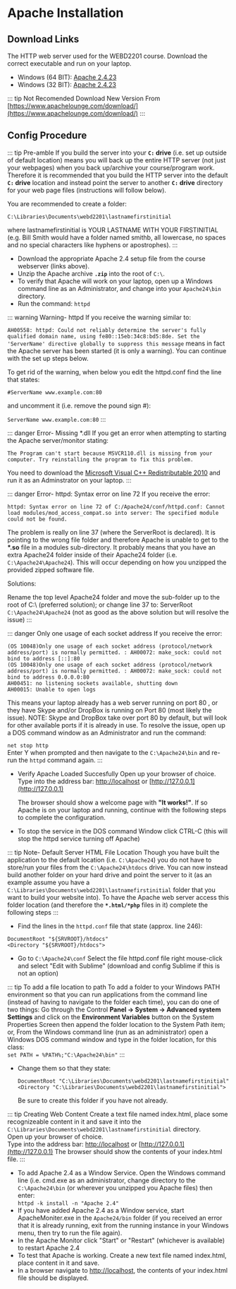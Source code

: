# Apache Installation

## Download Links

The HTTP web server used for the WEBD2201 course. Download the correct executable and run on your laptop.

- Windows (64 BIT): [Apache 2.4.23](https://home.apache.org/~steffenal/VC15/binaries/httpd-2.4.39-win64-VC15.zip)
- Windows (32 BIT): [Apache 2.4.23](https://home.apache.org/~steffenal/VC15/binaries/httpd-2.4.39-win32-VC15.zip)

::: tip Not Recomended
Download New Version From [https://www.apachelounge.com/download/](https://www.apachelounge.com/download/)
:::

## Config Procedure

::: tip Pre-amble
If you build the server into your **`C:` drive** (i.e. set up outside of default location) means you will back up the entire HTTP server (not just your webpages) when you back up/archive your course/program work. Therefore it is recommended that you build the HTTP server into the default **`C:` drive** location and instead point the server to another **`C:` drive** directory for your web page files (instructions will follow below).

You are recommended to create a folder:

`C:\Libraries\Documents\webd2201\lastnamefirstinitial`

where lastnamefirstinitial is YOUR LASTNAME WITH YOUR FIRSTINITIAL (e.g. Bill Smith would have a folder named smithb, all lowercase, no spaces and no special characters like hyphens or apostrophes).
:::

- Download the appropriate Apache 2.4 setup file from the course webserver (links above).
- Unzip the Apache archive **`.zip`** into the root of `C:\`.
- To verify that Apache will work on your laptop, open up a Windows command line as an Administrator, and change into your `Apache24\bin` directory.
- Run the command: `httpd`

::: warning Warning- httpd
If you receive the warning similar to:

`AH00558: httpd: Could not reliably determine the server's fully qualified domain name, using fe80::15eb:34c8:bd5:8de. Set the 'ServerName' directive globally to suppress this message`
means in fact the Apache server has been started (it is only a warning). You can continue with the set up steps below.

To get rid of the warning, when below you edit the httpd.conf find the line that states:

`#ServerName www.example.com:80`

and uncomment it (i.e. remove the pound sign #):

`ServerName www.example.com:80`
:::

::: danger Error- Missing \*.dll
If you get an error when attempting to starting the Apache server/monitor stating:

`The Program can't start because MSVCR110.dll is missing from your computer. Try reinstalling the program to fix this problem.`

You need to download the [Microsoft Visual C++ Redistributable 2010](http://opentech.durhamcollege.org/pufferd/shared_software/vcredist_x86.exe) and run it as an Adminstrator on your laptop.
:::

::: danger Error- httpd: Syntax error on line 72
If you receive the error:

`httpd: Syntax error on line 72 of C:/Apache24/conf/httpd.conf: Cannot load modules/mod_access_compat.so into server: The specified module could not be found.`

The problem is really on line 37 (where the ServerRoot is declared). It is pointing to the wrong file folder and therefore Apache is unable to get to the **\*.so** file in a modules sub-directory. It probably means that you have an extra Apache24 folder inside of their Apache24 folder (i.e. `C:\Apache24\Apache24`).
This will occur depending on how you unzipped the provided zipped software file.

Solutions:

Rename the top level Apache24 folder and move the sub-folder up to the root of C:\ (preferred solution); or
change line 37 to: ServerRoot `C:\Apache24\Apache24` (not as good as the above solution but will resolve the issue)
:::

::: danger Only one usage of each socket address
If you receive the error:

`(OS 10048)Only one usage of each socket address (protocol/network address/port) is normally permitted. : AH00072: make_sock: could not bind to address [::]:80`<br/>
`(OS 10048)Only one usage of each socket address (protocol/network address/port) is normally permitted. : AH00072: make_sock: could not bind to address 0.0.0.0:80`<br/>
`AH00451: no listening sockets available, shutting down`<br/>
`AH00015: Unable to open logs`

This means your laptop already has a web server running on port 80 , or they have Skype and/or DropBox is running on Port 80 (most likely the issue).
NOTE: Skype and DropBox take over port 80 by default, but will look for other available ports if it is already in use.
To resolve the issue, open up a DOS command window as an Administrator and run the command:

`net stop http`<br/>
Enter Y when prompted and then navigate to the `C:\Apache24\bin` and re-run the `httpd` command again.
:::

- Verify Apache Loaded Succesfully
  Open up your browser of choice. Type into the address bar:
  [http://localhost](http://localhost)
  or
  [http://127.0.0.1](http://127.0.0.1)

  The browser should show a welcome page with **"It works!"**. If so Apache is on your laptop and running, continue with the following steps to complete the configuration.

- To stop the service in the DOS command Window click CTRL-C (this will stop the httpd service turning off Apache)

::: tip Note- Default Server HTML File Location
Though you have built the application to the default location (i.e. `C:\Apache24`) you do not have to store/run your files from the `C:\Apache24\htdocs` drive. You can now instead build another folder on your hard drive and point the server to it (as an example assume you have a `C:\Libraries\Documents\webd2201\lastnamefirstinitial` folder that you want to build your website into). To have the Apache web server access this folder location (and therefore the **`*.html/*php`** files in it) complete the following steps
:::

- Find the lines in the `httpd.conf` file that state (approx. line 246):

```
DocumentRoot "${SRVROOT}/htdocs"
<Directory "${SRVROOT}/htdocs">
```

- Go to `C:\Apache24\conf`
  Select the file httpd.conf file right mouse-click and select "Edit with Sublime" (download and config Sublime if this is not an option)

::: tip To add a file location to path
To add a folder to your Windows PATH environment so that you can run applications from the command line (instead of having to navigate to the folder each time), you can do one of two things:
Go through the Control **Panel -> System -> Advanced system Settings** and click on the **Environment Variables** button on the System Properties Screen then append the folder location to the System Path item; or,
From the Windows command line (run as an administrator) open a Windows DOS command window and type in the folder location, for this class:<br/>
`set PATH = %PATH%;"C:\Apache24\bin"`
:::

- Change them so that they state:
  ```
  DocumentRoot "C:\Libraries\Documents\webd2201\lastnamefirstinitial"
  <Directory "C:\Libraries\Documents\webd2201\lastnamefirstinitial">
  ```
  Be sure to create this folder if you have not already.

::: tip Creating Web Content
Create a text file named index.html, place some recognizeable content in it and save it into the `C:\Libraries\Documents\webd2201\lastnamefirstinitial` directory.<br>
Open up your browser of choice.<br>
Type into the address bar:
[http://localhost](http://localhost)
or
[http://127.0.0.1](http://127.0.0.1)
The browser should show the contents of your index.html file.
:::

- To add Apache 2.4 as a Window Service. Open the Windows command line (i.e. cmd.exe as an administrator, change directory to the `C:\Apache24\bin` (or wherever you unzipped you Apache files) then enter:<br>
  `httpd -k install -n "Apache 2.4"`
- If you have added Apache 2.4 as a Window service, start ApacheMoniter.exe in the `Apache24/bin` folder (if you received an error that it is already running, exit from the running instance in your Windows menu, then try to run the file again).
- In the Apache Monitor click "Start" or "Restart" (whichever is available) to restart Apache 2.4
- To test that Apache is working. Create a new text file named index.html, place content in it and save.
- In a browser navigate to [http://localhost](http://localhost), the contents of your index.html file should be displayed.
